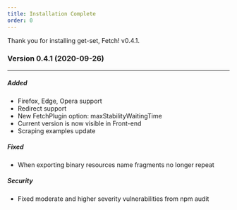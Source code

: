 ```yaml
---
title: Installation Complete
order: 0
---
```

Thank you for installing get-set, Fetch! v0.4.1.

### Version 0.4.1 (2020-09-26)
<hr/>

##### Added
- Firefox, Edge, Opera support
- Redirect support
- New FetchPlugin option: maxStabilityWaitingTime
- Current version is now visible in Front-end
- Scraping examples update

##### Fixed
- When exporting binary resources name fragments no longer repeat

##### Security
- Fixed moderate and higher severity vulnerabilities from npm audit

